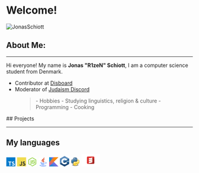 # Welcome!
<img src="https://komarev.com/ghpvc/?username=JonasSchiott&color=blueviolet" alt="JonasSchiott" />

## About Me:
<hr>

Hi everyone! My name is **Jonas "R1zeN" Schiott**, I am a computer science student from Denmark.

- Contributor at [Disboard](https://github.com/disboardorg)
- Moderator of [Judaism Discord](https://discord.gg/Judaism)

<figure>
    <blockquote>
 - Hobbies
  - Studying linguistics, religion & culture
  - Programming
  - Cooking
    </blockquote>
</figure>
## Projects
<hr>

<h2>My languages </h2>
<code><img width="25px" src="https://github.com/JonasSchiott/JonasSchiott/blob/master/assets/typescript.svg"></code>
<code><img width="25px" src="https://github.com/JonasSchiott/JonasSchiott/blob/master/assets/javascript.svg"></code>
<code><img width="25px" src="https://github.com/JonasSchiott/JonasSchiott/blob/master/assets/nodejs.svg"></code>
<code><img width="25px" src="https://github.com/JonasSchiott/JonasSchiott/blob/master/assets/java.png"></code>
<code><img width="25px" src="https://github.com/JonasSchiott/JonasSchiott/blob/master/assets/kotlin.png"></code>
<code><img width="25px" src="https://github.com/JonasSchiott/JonasSchiott/blob/master/assets/cpp.svg"></code>
<code><img width="25px" src="https://github.com/JonasSchiott/JonasSchiott/blob/master/assets/python.png"></code>
<code><img width="50px" src="https://github.com/JonasSchiott/JonasSchiott/blob/master/assets/scala.png"></code>
